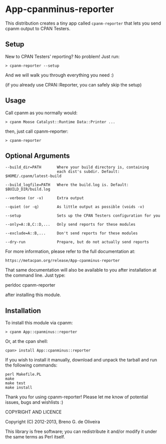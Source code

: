 App-cpanminus-reporter
======================

This distribution creates a tiny app called `cpanm-reporter` that lets
you send cpanm output to CPAN Testers.

Setup
-----

New to CPAN Testers' reporting? No problem! Just run:

    > cpanm-reporter --setup

And we will walk you through everything you need :)

(if you already use CPAN::Reporter, you can safely skip the setup)

Usage
-----

Call cpanm as you normally would:

    > cpanm Moose Catalyst::Runtime Data::Printer ...

then, just call cpanm-reporter:

    > cpanm-reporter


Optional Arguments
------------------

    --build_dir=PATH       Where your build directory is, containing
                           each dist's subdir. Default: $HOME/.cpanm/latest-build

    --build_logfile=PATH   Where the build.log is. Default: $BUILD_DIR/build.log

    --verbose (or -v)      Extra output

    --quiet (or -q)        As little output as possible (voids -v)

    --setup                Sets up the CPAN Testers configuration for you

    --only=A::B,C::D,...   Only send reports for these modules

    --exclude=A::B,...     Don't send reports for these modules

    --dry-run              Prepare, but do not actually send reports


For more information, please refer to the full documentation at:

    https://metacpan.org/release/App-cpanminus-reporter

That same documentation will also be available to you after installation
at the command line. Just type:

   perldoc cpanm-reporter

after installing this module.

Installation
------------

To install this module via cpanm:

    > cpanm App::cpanminus::reporter

Or, at the cpan shell:

    cpan> install App::cpanminus::reporter

If you wish to install it manually, download and unpack the tarball and
run the following commands:

	perl Makefile.PL
	make
	make test
	make install


Thank you for using cpanm-reporter! Please let me know of potential
issues, bugs and wishlists :)


COPYRIGHT AND LICENCE

Copyright (C) 2012-2013, Breno G. de Oliveira

This library is free software; you can redistribute it and/or modify
it under the same terms as Perl itself.
